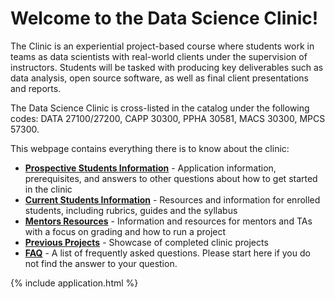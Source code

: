 # Welcome to the Data Science Clinic!

The Clinic is an experiential project-based course where students work in teams as data scientists with real-world clients under the supervision of instructors. Students will be tasked with producing key deliverables such as data analysis, open source software, as well as final client presentations and reports.

<!-- The Clinic partners with public interest organizations, industry, and research labs to leverage data science research and technology to address pressing social, environmental, industrial, and academic challenges. The Clinic also provides students with exposure to real-world projects and problems that transcend the conventional classroom experience including: (1) working with imperfect datasets, applying models and algorithms to real-world data, and navigating security and privacy issues, (2) communicating results to a diverse set of stakeholders (e.g., industry, public interest, government agencies), and translating information into actionable insights, policy briefs and software prototypes. -->

The Data Science Clinic is cross-listed in the catalog under the following codes: DATA 27100/27200, CAPP 30300, PPHA 30581, MACS 30300, MPCS 57300.

This webpage contains everything there is to know about the clinic:


- **[Prospective Students Information](prospective-students/)** - Application information, prerequisites, and answers to other questions about how to get started in the clinic
- **[Current Students Information](students/)** - Resources and information for enrolled students, including rubrics, guides and the syllabus
- **[Mentors Resources](mentor-ta/)** - Information and resources for mentors and TAs with a focus on grading and how to run a project
- **[Previous Projects](projects/index.md)** - Showcase of completed clinic projects
- **[FAQ](faq/)** - A list of frequently asked questions. Please start here if you do not find the answer to your question.

{% include application.html %}



